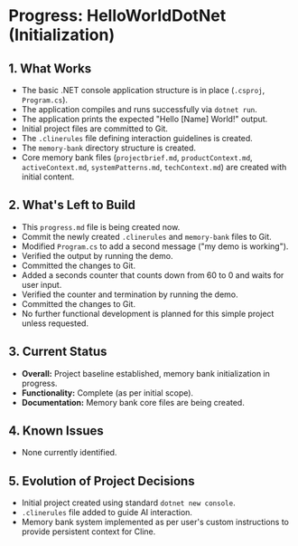 # Progress: HelloWorldDotNet (Initialization)

## 1. What Works

*   The basic .NET console application structure is in place (`.csproj`, `Program.cs`).
*   The application compiles and runs successfully via `dotnet run`.
*   The application prints the expected "Hello [Name] World!" output.
*   Initial project files are committed to Git.
*   The `.clinerules` file defining interaction guidelines is created.
*   The `memory-bank` directory structure is created.
*   Core memory bank files (`projectbrief.md`, `productContext.md`, `activeContext.md`, `systemPatterns.md`, `techContext.md`) are created with initial content.

## 2. What's Left to Build

*   This `progress.md` file is being created now.
*   Commit the newly created `.clinerules` and `memory-bank` files to Git.
*   Modified `Program.cs` to add a second message ("my demo is working").
*   Verified the output by running the demo.
*   Committed the changes to Git.
*   Added a seconds counter that counts down from 60 to 0 and waits for user input.
*   Verified the counter and termination by running the demo.
*   Committed the changes to Git.
*   No further functional development is planned for this simple project unless requested.

## 3. Current Status

*   **Overall:** Project baseline established, memory bank initialization in progress.
*   **Functionality:** Complete (as per initial scope).
*   **Documentation:** Memory bank core files are being created.

## 4. Known Issues

*   None currently identified.

## 5. Evolution of Project Decisions

*   Initial project created using standard `dotnet new console`.
*   `.clinerules` file added to guide AI interaction.
*   Memory bank system implemented as per user's custom instructions to provide persistent context for Cline.

